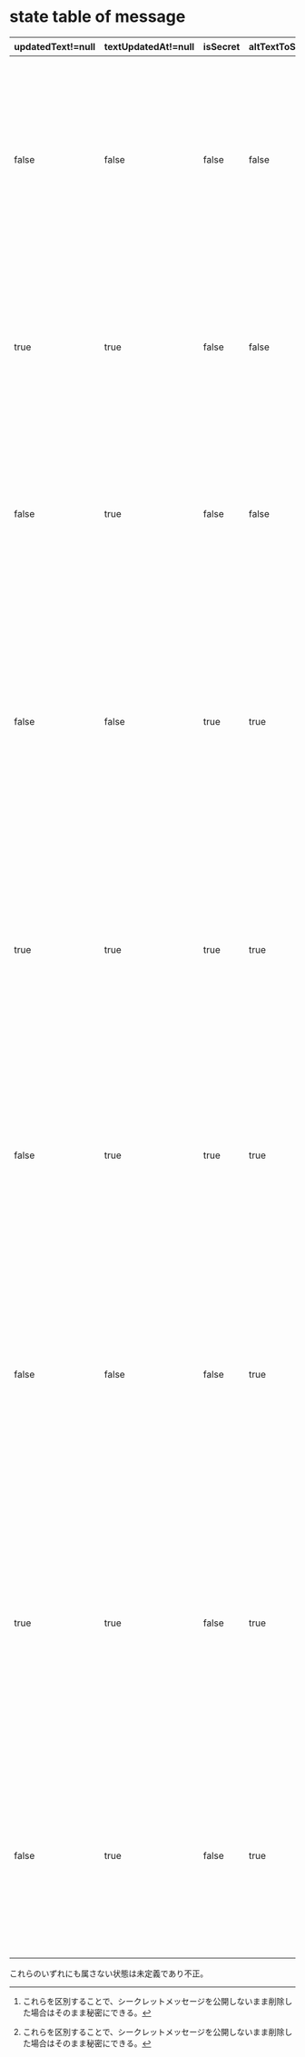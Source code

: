 # state table of message

| updatedText!=null | textUpdatedAt!=null | isSecret | altTextToSecret!=null | 状態                                                                         |
| ----------------- | ------------------- | -------- | --------------------- | ---------------------------------------------------------------------------- |
| false             | false               | false    | false                 | 常に公開されるメッセージであり、編集も削除も行われていない。                 |
| true              | true                | false    | false                 | 常に公開されるメッセージであり、編集された状態。                             |
| false             | true                | false    | false                 | 常に公開されるメッセージであり、削除された状態。                             |
| false             | false               | true     | true                  | 未公開状態のシークレットメッセージであり、編集も削除も行われていない。       |
| true              | true                | true     | true                  | 未公開状態のシークレットメッセージであり、編集された状態。                   |
| false             | true                | true     | true                  | シークレットメッセージが公開される前に削除された状態。[^1]                   |
| false             | false               | false    | true                  | シークレットメッセージを公開した状態。編集も削除も行われていない。           |
| true              | true                | false    | true                  | シークレットメッセージを公開し、編集された状態。公開と編集の順序は問わない。 |
| false             | true                | false    | true                  | シークレットメッセージが公開された後に削除された状態。[^1]                   |

これらのいずれにも属さない状態は未定義であり不正。

[^1]: これらを区別することで、シークレットメッセージを公開しないまま削除した場合はそのまま秘密にできる。
